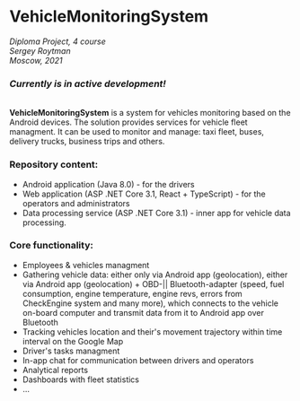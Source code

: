# VehicleMonitoringSystem
*Diploma Project, 4 course  
Sergey Roytman  
Moscow, 2021*  

###  *Currently is in active development!*   
\
**VehicleMonitoringSystem** is a system for vehicles monitoring based on the Android devices.
The solution provides services for vehicle fleet managment. It can be used to monitor and manage: taxi fleet, buses, delivery trucks, business trips and others.

### Repository content:
- Android application (Java 8.0) - for the drivers
- Web application (ASP .NET Core 3.1, React + TypeScript) - for the operators and administrators
- Data processing service (ASP .NET Core 3.1) - inner app for vehicle data processing.  
       
### Core functionality: 
- Employees & vehicles managment
- Gathering vehicle data: either only via Android app (geolocation), either via Android app (geolocation) + OBD-|| Bluetooth-adapter (speed, fuel consumption, engine temperature, engine revs, errors from CheckEngine system and many more), which connects to the vehicle on-board computer and transmit data from it to Android app over Bluetooth
- Tracking vehicles location and their's movement trajectory within time interval on the Google Map
- Driver's tasks managment
- In-app chat for communication between drivers and operators
- Analytical reports 
- Dashboards with fleet statistics
- ...
